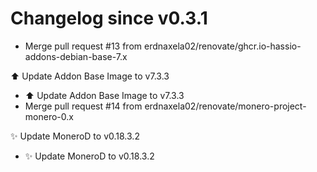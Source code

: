 # Changelog since v0.3.1
- Merge pull request #13 from erdnaxela02/renovate/ghcr.io-hassio-addons-debian-base-7.x

⬆️ Update Addon Base Image to v7.3.3 
- ⬆️ Update Addon Base Image to v7.3.3 
- Merge pull request #14 from erdnaxela02/renovate/monero-project-monero-0.x

✨ Update MoneroD to v0.18.3.2 
- ✨ Update MoneroD to v0.18.3.2 
